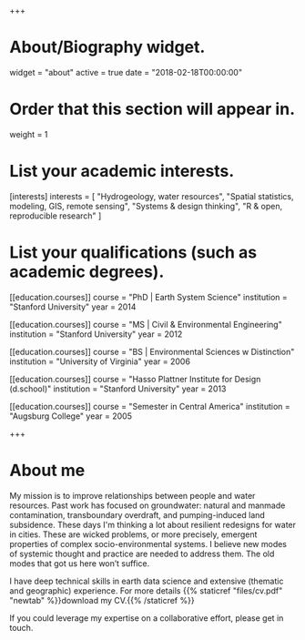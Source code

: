 +++
# About/Biography widget.
widget = "about"
active = true
date = "2018-02-18T00:00:00"

# Order that this section will appear in.
weight = 1

# List your academic interests.
[interests]
  interests = [
    "Hydrogeology, water resources",
    "Spatial statistics, modeling, GIS, remote sensing",
    "Systems & design thinking",
    "R & open, reproducible research"
  ]

# List your qualifications (such as academic degrees).
[[education.courses]]
  course = "PhD | Earth System Science"
  institution = "Stanford University"
  year = 2014

[[education.courses]]
  course = "MS | Civil & Environmental Engineering"
  institution = "Stanford University"
  year = 2012

[[education.courses]]
  course = "BS | Environmental Sciences w Distinction"
  institution = "University of Virginia"
  year = 2006

 [[education.courses]]
  course = "Hasso Plattner Institute for Design (d.school)"
  institution = "Stanford University"
  year = 2013
 
 [[education.courses]]
  course = "Semester in Central America"
  institution = "Augsburg College"
  year = 2005
 
+++

# About me

My mission is to improve relationships between people and water resources. Past work has focused on groundwater: natural and manmade contamination, transboundary overdraft, and pumping-induced land subsidence. These days I'm thinking a lot about resilient redesigns for water in cities. These are wicked problems, or more precisely, emergent properties of complex socio-environmental systems. I believe new modes of systemic thought and practice are needed to address them. The old modes that got us here won’t suffice.  

I have deep technical skills in earth data science and extensive (thematic and geographic) experience. For more details {{% staticref "files/cv.pdf" "newtab" %}}download my CV.{{% /staticref %}}

If you could leverage my expertise on a collaborative effort, please get in touch.
